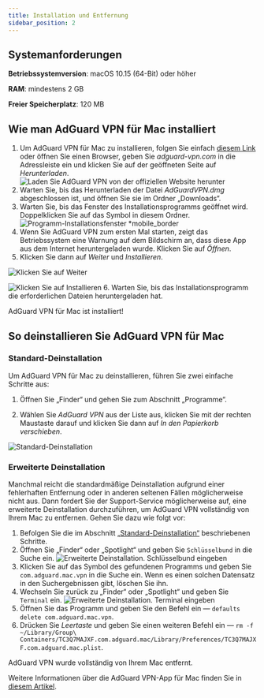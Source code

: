 ```yaml
---
title: Installation und Entfernung
sidebar_position: 2
---
```


## Systemanforderungen

**Betriebssystemversion**: macOS 10.15 (64-Bit) oder höher

**RAM**: mindestens 2 GB

**Freier Speicherplatz**: 120 MB

## Wie man AdGuard VPN für Mac installiert

1. Um AdGuard VPN für Mac zu installieren, folgen Sie einfach [diesem Link](https://agrd.io/mac_vpn) oder öffnen Sie einen Browser, geben Sie *adguard-vpn.com* in die Adressleiste ein und klicken Sie auf der geöffneten Seite auf *Herunterladen*. ![Laden Sie AdGuard VPN von der offiziellen Website herunter](https://cdn.adguardvpn.com/public/Adguard/kb/vpn-install/mac-install-en.png)
2. Warten Sie, bis das Herunterladen der Datei *AdGuardVPN.dmg* abgeschlossen ist, und öffnen Sie sie im Ordner „Downloads“.
3. Warten Sie, bis das Fenster des Installationsprogramms geöffnet wird. Doppelklicken Sie auf das Symbol in diesem Ordner. ![Programm-Installationsfenster *mobile_border](https://cdn.adguardvpn.com/public/Adguard/kb/vpn-install/mac-install-ru-1.png)
4. Wenn Sie AdGuard VPN zum ersten Mal starten, zeigt das Betriebssystem eine Warnung auf dem Bildschirm an, dass diese App aus dem Internet heruntergeladen wurde. Klicken Sie auf *Öffnen*.
5. Klicken Sie dann auf *Weiter* und *Installieren*.

![Klicken Sie auf Weiter](https://cdn.adguardvpn.com/public/Adguard/kb/vpn-install/.mac-install-2-en~imageoptim.png)

![Klicken Sie auf Installieren](https://cdn.adguardvpn.com/public/Adguard/kb/vpn-install/mac-install-3-en.png)
6. Warten Sie, bis das Installationsprogramm die erforderlichen Dateien heruntergeladen hat.

AdGuard VPN für Mac ist installiert!

## So deinstallieren Sie AdGuard VPN für Mac

### Standard-Deinstallation

Um AdGuard VPN für Mac zu deinstallieren, führen Sie zwei einfache Schritte aus:

1. Öffnen Sie „Finder“ und gehen Sie zum Abschnitt „Programme“.

2. Wählen Sie *AdGuard VPN* aus der Liste aus, klicken Sie mit der rechten Maustaste darauf und klicken Sie dann auf *In den Papierkorb verschieben*.

![Standard-Deinstallation](https://cdn.adguardvpn.com/public/Adguard/kb/vpn-install/mac-uninstall-1-en.png)

### Erweiterte Deinstallation

Manchmal reicht die standardmäßige Deinstallation aufgrund einer fehlerhaften Entfernung oder in anderen seltenen Fällen möglicherweise nicht aus. Dann fordert Sie der Support-Service möglicherweise auf, eine erweiterte Deinstallation durchzuführen, um AdGuard VPN vollständig von Ihrem Mac zu entfernen. Gehen Sie dazu wie folgt vor:

1. Befolgen Sie die im Abschnitt [„Standard-Deinstallation“](#how-to-uninstall-adguard-vpn-for-mac) beschriebenen Schritte.
2. Öffnen Sie „Finder“ oder „Spotlight“ und geben Sie `Schlüsselbund` in die Suche ein. ![Erweiterte Deinstallation. Schlüsselbund eingeben](https://cdn.adguardvpn.com/public/Adguard/kb/vpn-install/mac-key-chain-en.png)
3. Klicken Sie auf das Symbol des gefundenen Programms und geben Sie `com.adguard.mac.vpn` in die Suche ein. Wenn es einen solchen Datensatz in den Suchergebnissen gibt, löschen Sie ihn.
4. Wechseln Sie zurück zu „Finder“ oder „Spotlight“ und geben Sie `Terminal` ein. ![Erweiterte Deinstallation. Terminal eingeben](https://cdn.adguardvpn.com/public/Adguard/kb/vpn-install/mac-terminal-en.png)
5. Öffnen Sie das Programm und geben Sie den Befehl ein — `defaults delete com.adguard.mac.vpn`.
6. Drücken Sie *Leertaste* und geben Sie einen weiteren Befehl ein — `rm -f ~/Library/Group\ Containers/TC3Q7MAJXF.com.adguard.mac/Library/Preferences/TC3Q7MAJXF.com.adguard.mac.plist`.

AdGuard VPN wurde vollständig von Ihrem Mac entfernt.

Weitere Informationen über die AdGuard VPN-App für Mac finden Sie in [diesem Artikel](/adguard-vpn-for-mac/overview).

